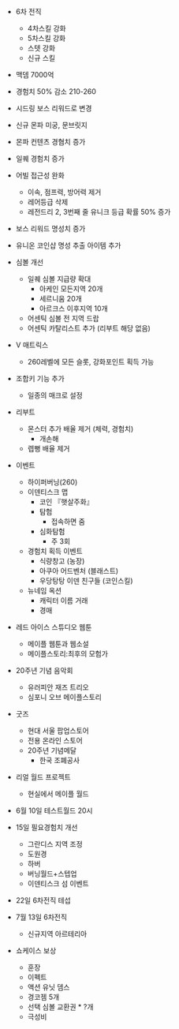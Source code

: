 -   6차 전직
    -   4차스킬 강화
    -   5차스킬 강화
    -   스텟 강화
    -   신규 스킬  


-   맥뎀 7000억
-   경험치 50% 감소 210-260
-   시드링 보스 리워드로 변경
-   신규 몬파 미궁, 문브릿지
-   몬파 컨텐츠 경혐치 증가
-   일퀘 경험치 증가
-   어빌 접근성 완화
    -   이속, 점프력, 방어력 제거
    -   레어등급 삭제
    -   레전드리 2, 3번째 줄 유니크 등급 확률 50% 증가
-   보스 리워드 명성치 증가
-   유니온 코인샵 명성 추출 아이템 추가
-   심볼 개선
    -   일퀘 심볼 지급량 확대
        -   아케인 모든지역 20개
        -   세르니움 20개
        -   아르크스 이후지역 10개
    -   어센틱 심볼 전 지역 드랍
    -   어센틱 카탈리스트 추가 (리부트 해당 없음)
-   V 매트릭스

    -   260레벨에 모든 슬롯, 강화포인트 획득 가능

-   조합키 기능 추가

    -   일종의 매크로 설정

-   리부트

    -   몬스터 추가 배율 제거 (체력, 경험치)
        -   개손해
    -   렙뻥 배율 제거

-   이벤트
    -   하이퍼버닝(260)
    -   이덴티스크 맵
        -   코인 『햇살주화』
        -   탐험
            -   접속하면 줌
        -   심화탐험
            -   주 3회
    -   경험치 획득 이벤트
        -   식량창고 (농장)
        -   아쿠아 어드벤처 (블래스트)
        -   우당탕탕 이덴 친구들 (코인스킬)
    -   뉴네임 옥션
        -   캐릭터 이름 거래
        -   경매
-   레드 아이스 스튜디오 웹툰
    -   메이플 웹툰과 웹소설
    -   메이플스토리:최후의 모험가
-   20주년 기념 음악회
    -   유러피안 재즈 트리오
    -   심포니 오브 메이플스토리
-   굿즈
    -   현대 서울 팝업스토어
    -   전용 온라인 스토어
    -   20주년 기념메달
        -   한국 조폐공사
-   리얼 월드 프로젝트

    -   현실에서 메이플 월드

-   6월 10일 테스트월드 20시
-   15일 필요경험치 개선

    -   그란디스 지역 조정
    -   도원경
    -   하버
    -   버닝월드+스텝업
    -   이덴티스크 섬 이벤트

-   22일 6차전직 테섭
-   7월 13일 6차전직

    -   신규지역 아르테리아

-   쇼케이스 보상
    -   훈장
    -   이펙트
    -   액션 유닛 뎀스
    -   경코젬 5개
    -   선택 심볼 교환권 \* ?개
    -   극성비
